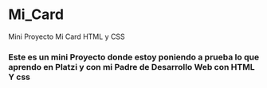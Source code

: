 # Mi_Card
Mini Proyecto Mi Card HTML  y CSS

###  Este es un mini Proyecto donde estoy poniendo a prueba lo que aprendo en Platzi y con mi Padre de Desarrollo Web con HTML Y css

